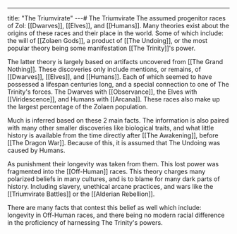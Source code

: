 ---
title: "The Triumvirate"
---# The Triumvirate
The assumed progenitor races of Zol: [[Dwarves]], [[Elves]], and [[Humans]]. Many theories exist about the origins of these races and their place in the world. Some of which include: the will of [[Zolaen Gods]], a product of [[The Undoing]], or the most popular theory being some manifestation [[The Trinity]]'s power. 

The latter theory is largely based on artifacts uncovered from [[The Grand Nothing]]. These discoveries only include mentions, or remains, of [[Dwarves]], [[Elves]], and [[Humans]]. Each of which seemed to have possessed a lifespan centuries long, and a special connection to one of The Trinity's forces. The Dwarves with [[Observance]], the Elves with [[Viridescence]], and Humans with [[Arcana]]. These races also make up the largest percentage of the Zolaen population.

Much is inferred based on these 2 main facts. The information is also paired with many other smaller discoveries like biological traits, and what little history is available from the time directly after [[The Awakening]], before [[The Dragon War]]. Because of this, it is assumed that The Undoing was caused by Humans. 

As punishment their longevity was taken from them. This lost power was fragmented into the [[Off-Human]] races. This theory charges many polarized beliefs in many cultures, and is to blame for many dark parts of history. Including slavery, unethical arcane practices, and wars like the [[Triumvirate Battles]] or the [[Alderian Rebellion]].

There are many facts that contest this belief as well which include: longevity in Off-Human races, and there being no modern racial difference in the proficiency of harnessing The Trinity's powers.